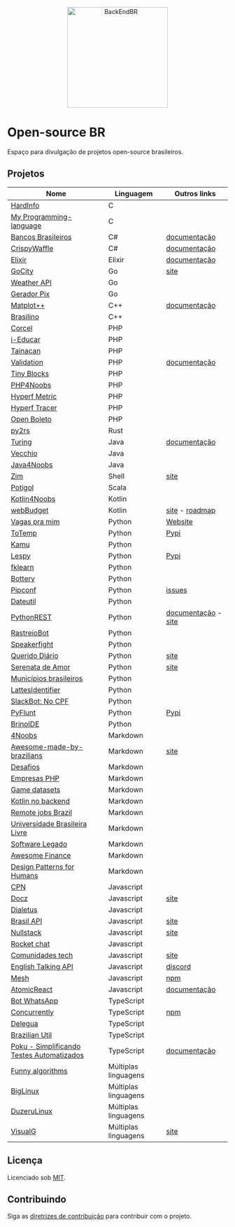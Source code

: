 <!--suppress HtmlDeprecatedAttribute -->

<p align="center">
  <img src="https://avatars3.githubusercontent.com/u/30732658?v=4&s=200.jpg" alt="BackEndBR" width="230" />
</p>

# Open-source BR

Espaço para divulgação de projetos open-source brasileiros.

<div id='projects'></div>

## Projetos

| Nome                                                                                         | Linguagem            | Outros links                                                                                                        |
|----------------------------------------------------------------------------------------------|----------------------|---------------------------------------------------------------------------------------------------------------------|
| [HardInfo](https://github.com/lpereira/hardinfo)                                             | C                    |                                                                                                                     |
[My Programming-language](https://github.com/williamars/my-programming-language)               | C                    |
| [Bancos Brasileiros](https://github.com/GuiBranco/BancosBrasileiros)                         | C#                   | [documentação](https://guibranco.github.io/BancosBrasileiros)                                                       |
| [CrispyWaffle](https://github.com/GuiBranco/CrispyWaffle)                                    | C#                   | [documentação](https://guibranco.github.io/CrispyWaffle)                                                            |
| [Elixir](https://github.com/elixir-lang/elixir)                                              | Elixir               | [documentação](https://elixir-lang.org/docs.html)                                                                   |
| [GoCity](https://github.com/rodrigo-brito/gocity)                                            | Go                   | [site](https://go-city.github.io/#/github.com/rodrigo-brito/gocity)                                                 |
| [Weather API](https://github.com/robertoduessmann/weather-api)                               | Go                   |                                                                                                                     |
| [Gerador Pix](https://github.com/souzawagner/gopix)                                          | Go                   |                                                                                                                     |
| [Matplot++](https://github.com/alandefreitas/matplotplusplus)                                | C++                  | [documentação](https://alandefreitas.github.io/matplotplusplus)                                                     |
| [Brasilino](https://github.com/OtacilioN/Brasilino)                                          | C++                  |                                                                                                                     |
| [Corcel](https://github.com/corcel/corcel)                                                   | PHP                  |                                                                                                                     |
| [i-Educar](https://github.com/portabilis/i-educar)                                           | PHP                  |                                                                                                                     |
| [Tainacan](https://github.com/tainacan/tainacan)                                             | PHP                  |                                                                                                                     |
| [Validation](https://github.com/Respect/Validation)                                          | PHP                  | [documentação](https://respect-validation.readthedocs.io/en/latest)                                                 |
| [Tiny Blocks](https://github.com/tiny-blocks)                                                | PHP                  |                                                                                                                     |
| [PHP4Noobs](https://github.com/DanielHe4rt/php4noobs)                                        | PHP                  |                                                                                                                     |
| [Hyperf Metric](https://github.com/opencodeco/hyperf-metric)                                 | PHP                  |                                                                                                                     |
| [Hyperf Tracer](https://github.com/opencodeco/hyperf-tracer)                                 | PHP                  |                                                                                                                     |
| [Open Boleto](https://github.com/openboleto/openboleto)                                      | PHP                  |
| [py2rs](https://github.com/rochacbruno/py2rs)                                                | Rust                 |                                                                                                                     |
| [Turing](https://github.com/openturing/turing)                                               | Java                 | [documentação](https://openviglet.github.io/turing)                                                                 |
| [Vecchio](https://github.com/openviglet/vecchio)                                             | Java                 |                                                                                                                     |
| [Java4Noobs](https://github.com/paulorievrs/java4noobs)                                      | Java                 |                                                                                                                     |
| [Zim](https://github.com/zimfw/zimfw)                                                        | Shell                | [site](https://zimfw.sh)                                                                                            |
| [Potigol](https://github.com/potigol/potigol)                                                | Scala                |                                                                                                                     |
| [Kotlin4Noobs](https://github.com/gustavofreze/kotlin4noobs)                                 | Kotlin               |                                                                                                                     |
| [webBudget](https://github.com/web-budget)                                                   | Kotlin               | [site](https://webbudget.com.br/) - [roadmap](https://github.com/orgs/web-budget/projects/3)                        |
| [Vagas pra mim](https://github.com/douglasdcm/search-jobs)                                   | Python               | [Website](https://vagaspramim.onrender.com)                                                                         |
| [ToTemp](https://github.com/eddyyxxyy/ToTemp)                                                | Python               | [Pypi](https://pypi.org/project/totemp/)                                                                            |
| [Kamu](https://github.com/ayr-ton/kamu)                                                      | Python               |                                                                                                                     |
| [Lespy](https://github.com/natanfeitosa/lespy)                                               | Python               | [Pypi](https://pypi.org/project/Lespy/)                                                                             |
| [fklearn](https://github.com/nubank/fklearn)                                                 | Python               |                                                                                                                     |
| [Bottery](https://github.com/rougeth/bottery)                                                | Python               |                                                                                                                     |
| [Pipconf](https://github.com/jjpaulo2/pipconf)                                               | Python               | [issues](https://github.com/jjpaulo2/pipconf/issues)                                                                |
| [Dateutil](https://github.com/dateutil/dateutil)                                             | Python               |                                                                                                                     |
| [PythonREST](https://github.com/seven-technologies-cloud/pythonrest)                         | Python               | [documentação](https://readthedocs.org/projects/pythonrest) - [site](https://pythonrest.seventechnologies.cloud/pt) |
| [RastreioBot](https://github.com/GabrielRF/RastreioBot)                                      | Python               |                                                                                                                     |
| [Speakerfight](https://github.com/luanfonceca/speakerfight)                                  | Python               |                                                                                                                     |
| [Querido Diário](https://github.com/okfn-brasil/querido-diario)                              | Python               | [site](https://queridodiario.ok.org.br)                                                                             |
| [Serenata de Amor](https://github.com/okfn-brasil/serenata-de-amor)                          | Python               | [site](https://serenata.ai)                                                                                         |
| [Municípios brasileiros](https://github.com/kelvins/Municipios-Brasileiros)                  | Python               |                                                                                                                     |
| [LattesIdentifier](https://github.com/gogoncalves/lattes-identifier-service)                 | Python               |                                                                                                                     |
| [SlackBot: No CPF](https://github.com/marcieltorres/slack-bot-no-cpf)                        | Python               |                                                                                                                     |
| [PyFlunt](https://github.com/fazedordecodigo/pyflunt)                                        | Python               | [Pypi](https://pypi.org/project/flunt/)                                                                             |
| [BrinoIDE](https://github.com/BrinoOficial/BrinoIDE)                                         | Python               |
| [4Noobs](https://github.com/he4rt/4noobs)                                                    | Markdown             |                                                                                                                     |
| [Awesome-made-by-brazilians](https://github.com/felipefialho/awesome-made-by-brazilians)     | Markdown             | [site](https://githubbrasil.com/en/)
| [Desafios](https://github.com/backend-br/desafios)                                           | Markdown             |                                                                                                                     |
| [Empresas PHP](https://github.com/DanielHe4rt/empresas-php)                                  | Markdown             |                                                                                                                     |
| [Game datasets](https://github.com/leomaurodesenv/game-datasets)                             | Markdown             |                                                                                                                     |
| [Kotlin no backend](https://github.com/kotlin-br/kotlin-no-backend)                          | Markdown             |                                                                                                                     |
| [Remote jobs Brazil](https://github.com/lerrua/remote-jobs-brazil)                           | Markdown             |                                                                                                                     |
| [Universidade Brasileira Livre](https://github.com/Universidade-Livre/ciencia-da-computacao) | Markdown             |                                                                                                                     |
| [Software Legado](https://github.com/php-brasil/software-legado)                             | Markdown             | 
| [Awesome Finance](https://github.com/Dev-ES/awesome-finance)                                 | Markdown             |
| [Design Patterns for Humans]( https://github.com/design-patterns-for-humans/brazilian-portuguese) |Markdown         |
| [CPN](https://github.com/vgeruso/cpn)                                                        | Javascript           |                                                                                                                     |
| [Docz](https://github.com/doczjs/docz)                                                       | Javascript           | [site](https://www.docz.site)                                                                                       |
| [Dialetus](https://github.com/dialetus/dialetus-service)                                     | Javascript           |                                                                                                                     |
| [Brasil API](https://github.com/BrasilAPI/BrasilAPI)                                         | Javascript           | [site](https://brasilapi.com.br)                                                                                    |
| [Nullstack](https://github.com/nullstack/nullstack.github.io)                                | Javascript           | [site](https://nullstack.app)                                                                                       |
| [Rocket chat](https://github.com/RocketChat/Rocket.Chat)                                     | Javascript           |                                                                                                                     |
| [Comunidades tech](https://github.com/impulsoteam/comunidadestech)                           | Javascript           | [site](https://comunidades.tech)                                                                                    |
| [English Talking API](https://github.com/barbosamaatheus/english-talking-api)                | Javascript           | [discord](https://discord.gg/XTrKQ8w)                                                                               |
| [Mesh](https://github.com/ionited/mesh)                                                      | Javascript           | [npm](https://www.npmjs.com/package/@ionited/mesh)                                                                  |
| [AtomicReact](https://github.com/AtomicReact/AtomicReact)                                    | Javascript           | [documentação](https://atomicreact.js.org)                                                                          |
| [Bot WhatsApp](https://github.com/caioagiani/whatsapp-bot)                                   | TypeScript           |                                                                                                                     |
| [Concurrently](https://github.com/open-cli-tools/concurrently)                               | TypeScript           | [npm](https://www.npmjs.com/package/concurrently)                                                                   |
| [Delegua](https://github.com/DesignLiquido/delegua)                                          | TypeScript           |
| [Brazilian Util](https://github.com/brazilian-utils/brazilian-utils)                         | TypeScript           |
| [Poku - Simplificando Testes Automatizados](https://github.com/wellwelwel/poku)              | TypeScript           | [documentação](https://poku.io/docs)                                                                                |
| [Funny algorithms](https://github.com/ReciHub/FunnyAlgorithms)                               | Múltiplas linguagens |
| [BigLinux](https://github.com/biglinux)                                                      | Múltiplas linguagens | 
| [DuzeruLinux](https://github.com/duzerulinux)                                                | Múltiplas linguagens | 
| [VisualG](https://sourceforge.net/projects/visualg30/files/)                                 | Múltiplas linguagens | [site](https://antonionicolodi.blogspot.com/2015/06/visualg-30-revisao-4-em-25062015.html)

<div id='license'></div>

## Licença

Licenciado sob [MIT](LICENSE).

<div id='contributing'></div>

## Contribuindo

Siga as [diretrizes de contribuição](CONTRIBUTING.md) para contribuir com o projeto.
